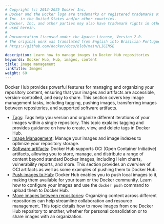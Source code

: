 ```yaml
---
# Copyright (c) 2013-2025 Docker Inc.
# Docker and the Docker logo are trademarks or registered trademarks of Docker,
# Inc. in the United States and/or other countries.
# Docker, Inc. and other parties may also have trademark rights in other terms
# used herein.
#
# Documentation licensed under the Apache License, Version 2.0.
# The original work was translated from English into Brazilian Portuguese.
# https://github.com/docker/docs/blob/main/LICENSE

description: Learn how to manage images in Docker Hub repositories
keywords: Docker Hub, Hub, images, content
title: Image management
linkTitle: Images
weight: 60
---
```

Docker Hub provides powerful features for managing and organizing your
repository content, ensuring that your images and artifacts are accessible,
version-controlled, and easy to share. This section covers key image management
tasks, including tagging, pushing images, transferring images between
repositories, and supported software artifacts.


- [Tags](./tags.md): Tags help you version and organize different iterations of
  your images within a single repository. This topic explains tagging and
  provides guidance on how to create, view, and delete tags in Docker Hub.
- [Image Management](./manage.md): Manage your images and image indexes to
  optimize your repository storage.
- [Software artifacts](./oci-artifacts.md): Docker Hub supports OCI (Open
  Container Initiative) artifacts, allowing you to store, manage, and distribute
  a range of content beyond standard Docker images, including Helm charts,
  vulnerability reports, and more. This section provides an overview of OCI
  artifacts as well as some examples of pushing them to Docker Hub.
- [Push images to Hub](./push.md): Docker Hub enables you to push local images
  to it, making them available for your team or the Docker community. Learn how
  to configure your images and use the `docker push` command to upload them to
  Docker Hub.
- [Move images between repositories](./move.md): Organizing content across
  different repositories can help streamline collaboration and resource
  management. This topic details how to move images from one Docker Hub
  repository to another, whether for personal consolidation or to share images
  with an organization.

